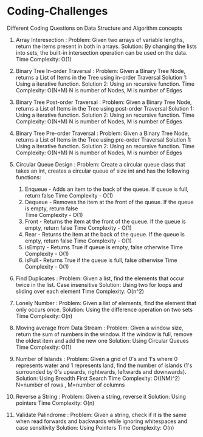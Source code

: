 # Coding-Challenges
Different Coding Questions on Data Structure and Algorithm concepts
1. Array Interesection : 
    Problem: Given two arrays of variable lengths, return the items present in both in arrays.
    Solution: By changing the lists into sets, the built-in intersection operation can be used on the data.
        Time Complexity: O(1)
    
2. Binary Tree In-order Traversal :
    Problem: Given a Binary Tree Node,  returns a List of Items in the Tree using in-order Traversal
    Solution 1: Using a iterative function.
    Solution 2: Using an recursive function.
        Time Complexity: O(N+M) N is number of Nodes, M is number of Edges
  
3. Binary Tree Post-order Traversal :
    Problem: Given a Binary Tree Node,  returns a List of Items in the Tree using post-order Traversal
    Solution 1: Using a iterative function.
    Solution 2: Using an recursive function.
        Time Complexity: O(N+M) N is number of Nodes, M is number of Edges
    
4. Binary Tree Pre-order Traversal :
    Problem: Given a Binary Tree Node,  returns a List of Items in the Tree using pre-order Traversal
    Solution 1: Using a iterative function.
    Solution 2: Using an recursive function.
        Time Complexity: O(N+M) N is number of Nodes, M is number of Edges
      
5. Circular Queue Design :
    Problem: Create a circular queue class that takes an int, creates a circular queue of size int and has the following functions:
      1. Enqueue - Adds an item to the back of the queue. If queue is full, return false
            Time Complexity - O(1)
      2. Dequeue - Removes the item at the front of the queue. If the queue is empty, return false  
            Time Complexity - O(1)
      3. Front - Returns the item at the front of the queue. If the queue is empty, return false
            Time Complexity - O(1)
      4. Rear - Returns the item at the back of the queue. If the queue is empty, return false
            Time Complexity - O(1)
      5. isEmpty - Returns True if queue is empty, false otherwise
            Time Complexity - O(1)
      6. isFull - Returns True if the queue is full, false otherwise
            Time Complexity - O(1)
      
6. Find Duplicates :
    Problem: Given a list, find the elements that occur twice in the list. Case insensitive
    Solution: Using two for loops and sliding over each element
        Time Complexity: O(n^2)
      
7. Lonely Number :
    Problem: Given a list of elements, find the element that only occurs once.
    Solution: Using the difference operation on two sets
        Time Complexity: O(n)
     
8. Moving average from Data Stream :
    Problem: Given a window size, return the sum of numbers in the window. If the window is full, remove the oldest item and add the new one
    Solution: Using Circular Queues
       Time Complexity: O(1)
      
9. Number of Islands :
    Problem: Given a grid of 0's and 1's where 0 represents water and 1 represents land, find the number of islands (1's surrounded by 0's upwards, rightwards, leftwards and downwards).
    Solution: Using Breadth First Search 
        Time Complexity: O((NM)^2) N=number of rows , M=number of columns
      
10. Reverse a String :
    Problem: Given a string, reverse it 
    Solution: Using pointers
        Time Complexity: O(n)
     
11. Validate Palindrome :
    Problem: Given a string, check if it is the same when read forwards and backwards while ignoring whitespaces and case sensitivity
    Solution: Using Pointers
        Time Complexity: O(n)
